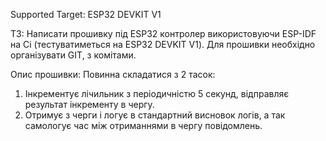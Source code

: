 Supported Target: ESP32 DEVKIT V1 

ТЗ:
Написати прошивку під ESP32 контролер використовуючи ESP-IDF на Сі (тестуватиметься на ESP32 DEVKIT V1). 
Для прошивки необхідно організувати GIT, з комітами.

Опис прошивки:
Повинна складатися з 2 тасок:
1. Інкрементує лічильник з періодичністю 5 секунд, відправляє результат інкременту в чергу.
2. Отримує з черги і логує в стандартний висновок логів, а так самологує час між отриманнями в чергу повідомлень.